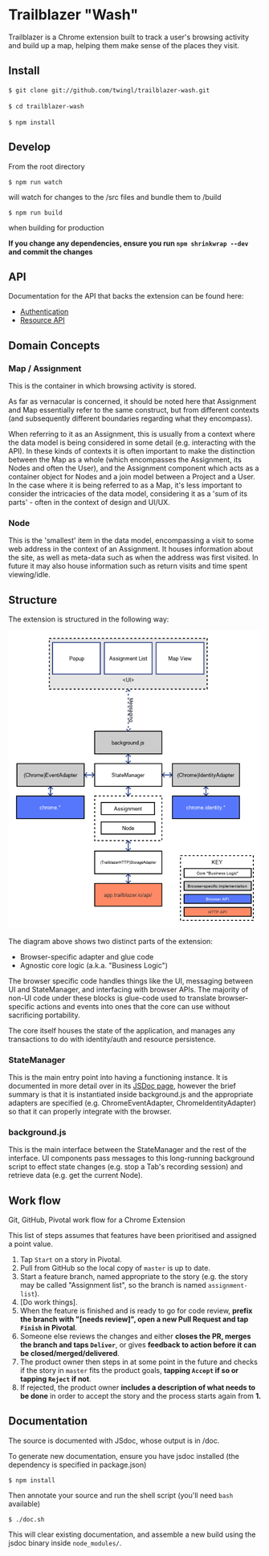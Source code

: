 # Trailblazer "Wash"

Trailblazer is a Chrome extension built to track a user's browsing activity and
build up a map, helping them make sense of the places they visit.

## Install

    $ git clone git://github.com/twingl/trailblazer-wash.git

    $ cd trailblazer-wash

    $ npm install


## Develop

From the root directory

    $ npm run watch

  will watch for changes to the /src files and bundle them to /build

    $ npm run build

  when building for production

**If you change any dependencies, ensure you run `npm shrinkwrap --dev` and
commit the changes**

## API

Documentation for the API that backs the extension can be found here:

- [Authentication](http://docs.trailblazerauthentication.apiary.io/)
- [Resource API](http://docs.trailblazerapiv1.apiary.io/)

## Domain Concepts

### Map / Assignment

This is the container in which browsing activity is stored.

As far as vernacular is concerned, it should be noted here that Assignment and
Map essentially refer to the same construct, but from different contexts (and
subsequently different boundaries regarding what they encompass).

When referring to it as an Assignment, this is usually from a context where the
data model is being considered in some detail (e.g. interacting with the API).
In these kinds of contexts it is often important to make the distinction
between the Map as a whole (which encompasses the Assignment, its Nodes and
often the User), and the Assignment component which acts as a container object
for Nodes and a join model between a Project and a User. In the case where it
is being referred to as a Map, it's less important to consider the intricacies
of the data model, considering it as a 'sum of its parts' - often in the
context of design and UI/UX.

### Node

This is the 'smallest' item in the data model, encompassing a visit to some web
address in the context of an Assignment. It houses information about the site,
as well as meta-data such as when the address was first visited. In future it
may also house information such as return visits and time spent viewing/idle.

## Structure

The extension is structured in the following way:

![Architecture](./arch.png)

The diagram above shows two distinct parts of the extension:

  - Browser-specific adapter and glue code
  - Agnostic core logic (a.k.a. "Business Logic")

The browser specific code handles things like the UI, messaging between UI and
StateManager, and interfacing with browser APIs. The majority of non-UI code
under these blocks is glue-code used to translate browser-specific actions and
events into ones that the core can use without sacrificing portability.

The core itself houses the state of the application, and manages any
transactions to do with identity/auth and resource persistence.

### StateManager

This is the main entry point into having a functioning instance. It is
documented in more detail over in its [JSDoc page](./StateManager.html),
however the brief summary is that it is instantiated inside background.js and
the appropriate adapters are specified (e.g. ChromeEventAdapter,
ChromeIdentityAdapter) so that it can properly integrate with the browser.

### background.js

This is the main interface between the StateManager and the rest of the
interface. UI components pass messages to this long-running background script
to effect state changes (e.g. stop a Tab's recording session) and retrieve data
(e.g. get the current Node).

## Work flow

Git, GitHub, Pivotal work flow for a Chrome Extension

This list of steps assumes that features have been prioritised and assigned a
point value.

1. Tap `Start` on a story in Pivotal.
2. Pull from GitHub so the local copy of `master` is up to date.
3. Start a feature branch, named appropriate to the story (e.g. the story may
   be called "Assignment list", so the branch is named `assignment-list`).
4. \[Do work things\].
5. When the feature is finished and is ready to go for code review, **prefix the
   branch with "[needs review]", open a new Pull Request and tap `Finish` in
   Pivotal**.
6. Someone else reviews the changes and either **closes the PR, merges the
   branch and taps `Deliver`**, or gives **feedback to action before it can be
   closed/merged/delivered**.
7. The product owner then steps in at some point in the future and checks if
   the story in `master` fits the product goals, **tapping `Accept` if so or
   tapping `Reject` if not**.
8. If rejected, the product owner **includes a description of what needs to be
   done** in order to accept the story and the process starts again from **1.**

## Documentation

The source is documented with JSdoc, whose output is in /doc.

To generate new documentation, ensure you have jsdoc installed (the dependency
is specified in package.json)

    $ npm install

Then annotate your source and run the shell script (you'll need `bash`
available)

    $ ./doc.sh

This will clear existing documentation, and assemble a new build using the
jsdoc binary inside `node_modules/`.
